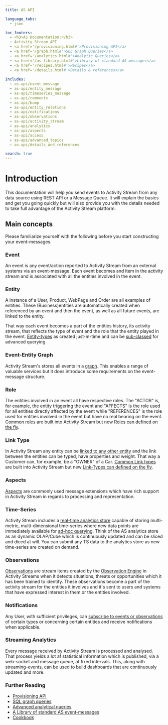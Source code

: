 ```yaml
---
title: AS API

language_tabs:
  - json

toc_footers:
  - <h3>AS Documentation:</h3>
  - Activity Stream API
  - <a href='/provisioning.html#'>Provisioning API</a>
  - <a href='/graph.html#'>SQL Graph Queries</a>
  - <a href='/analytics.html#'>Analytic Queries</a>
  - <a href='/as-library.html#'>Library of standard AS messages</a>
  - <a href='/recipes.html#'>Recipes</a>
  - <a href='/details.html#'>Details & references</a>
  
includes:
  - as-api/event_message
  - as-api/entity_message
  - as-api/timeseries_message
  - as-api/comments
  - as-api/bump
  - as-api/entity_relations
  - as-api/notifications
  - as-api/observations
  - as-api/activity_stream
  - as-api/analytics  
  - as-api/aspects
  - as-api/access
  - as-api/advanced_topics
  - as-api/details_and_references

search: true
---
```


# Introduction
This documentation will help you send events to Activity Stream from any data source using REST API or a Message Queue. It will explain the basics and get you going quickly but will also provide you with the details needed to take full advantage of the Activity Stream platform.

## Main concepts
Please familiarize yourself with the following before you start constructing your event-messages.

### Event
An event is any event/action reported to Activity Stream from an external systems via an event-message. Each event becomes and item in the activity stream and is associated with all the entities involved in the event.

<!--
place during daily operations which has relevance for the organization or its customers. A website login, complete purchase, new order or client expressing an interest in a product are all examples of such events.

Typically these events happen at irregular intervals and are collected and associated with the customer, the product or any other business-entities affected, involved or referenced by the event.

Each event is reported by a single or more event-messages which can be sent directly to to the REST API or to Activity Stream via messaging queue.
-->
### Entity
A instance of a User, Product, WebPage and Order are all examples of entities. These (Business)entities are automatically created when referenced by an event and then the event, as well as all future events, are linked to the entity. 

That way each event becomes a part of the entities history, its activity stream, that reflects the type of event and the role that the entity played in the event. [Entity-types]() as created just-in-time and can be [sub-classed]() for advanced querying

### Event-Entity Graph
Activity Stream's stores all events in a [graph](). This enables a range of valuable services but it does introduce some requirements on the event-message structure.

### Role
The entities involved in an event all have respective roles. The "ACTOR" is, for example, the entity triggering the event and "AFFECTS" is the role used for all entities directly affected by the event while "REFERENCES" is the role used for entities involved in the event but have no real bearing on the event. [Common roles]() are built into Activity Stream but new [Roles can defined on the fly]().

### Link Type
In Activity Stream any entity can be [linked to any other entity]() and the link between the entities can be typed, have properties and weight. That way a Customer can, for example, be a "OWNER" of a Car. [Common Link types]() are built into Activity Stream but new [Link-Types can defined on the fly]().

### Aspects
[Aspects]() are commonly used message extensions which have rich support in Activity Stream in regards to processing and representation.

### Time-Series
Activity Stream includes a [real-time analytics store]() capable of storing multi-metric, multi-dimensional time-series where new data points are immediately available for [ad-hoc querying]().
Think of the AS analytics store as an dynamic OLAP/Cube which is continuously updated and can be sliced and diced at will. You can submit any TS data to the analytics store as new time-series are created on demand. 

### Observations
[Observations]() are stream items created by the [Observation Engine]() in Activity Streams when it detects situations, threats or opportunities which it has been trained to identify.
These observations become a part of the activity stream for the entities it involves and it's sent to users and systems that have expressed interest in them or the entities involved.

### Notifications
Any User, with sufficient privileges, can [subscribe to events or observations]() of certain types or concerning certain entities and receive notifications when applicable.

### Streaming Analytics
Every message received by Activity Stream is processed and analysed. That process yields a lot af statistical information which is published, via a web-socket and message queue, at fixed intervals. This, along with streaming-events, can be used to build dashboards that are continuously updated and more.        

### Further Reading

* [Provisioning API]()
* [SQL graph queries]()
* [Advanced analytical queries]()
* [A Library of standard AS event-messages ]()
* [Cookbook]()
